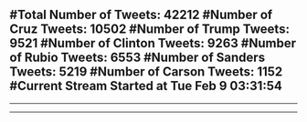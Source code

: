 #Total Number of Tweets: 42212 
#Number of Cruz Tweets: 10502
#Number of Trump Tweets: 9521
#Number of Clinton Tweets: 9263
#Number of Rubio Tweets: 6553
#Number of Sanders Tweets: 5219
#Number of Carson Tweets: 1152
#Current Stream Started at Tue Feb  9 03:31:54
---
---
---

